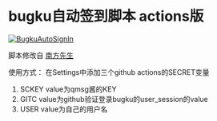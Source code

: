 # bugku自动签到脚本 actions版
[![BugkuAutoSignIn](https://github.com/aoyama7/bugku_auto_signin/actions/workflows/checkin.yml/badge.svg?branch=master)](https://github.com/aoyama7/bugku_auto_signin/actions/workflows/checkin.yml)

脚本修改自 [南方先生](https://www.wlhhlc.top/posts/51649/)

使用方式：
在Settings中添加三个github actions的SECRET变量
1. SCKEY value为qmsg酱的KEY
3. GITC value为github验证登录bugku的user_session的value
4. USER  value为自己的用户名


